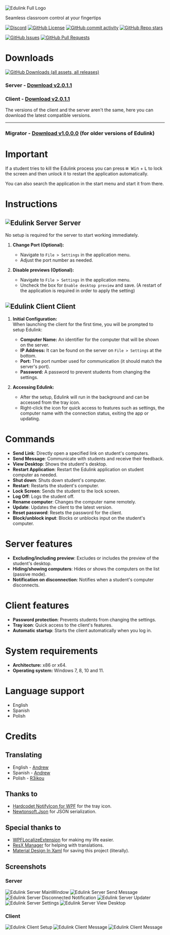 <picture>
    <source media="(prefers-color-scheme: dark)" srcset="Assets/Logo/EdulinkLogoFullDarkTheme.png">
    <source media="(prefers-color-scheme: light)" srcset="Assets/Logo/EdulinkLogoFullLightTheme.png">
    <img alt="Edulink Full Logo" src="./light.png">
</picture>

Seamless classroom control at your fingertips

[![Discord](https://img.shields.io/discord/1308186919913390121?style=for-the-badge&logo=discord&logoColor=white)](https://discord.gg/qdRAdczxPS)
[![GitHub License](https://img.shields.io/github/license/lxvdev/Edulink?style=for-the-badge)](https://github.com/lxvdev/Edulink/blob/master/LICENSE.txt)
[![GitHub commit activity](https://img.shields.io/github/commit-activity/t/lxvdev/Edulink?style=for-the-badge)](https://github.com/lxvdev/Edulink/commits)
[![GitHub Repo stars](https://img.shields.io/github/stars/lxvdev/Edulink?style=for-the-badge)](https://github.com/lxvdev/Edulink/stargazers)

[![GitHub Issues](https://img.shields.io/github/issues/lxvdev/Edulink?style=for-the-badge)](https://github.com/lxvdev/Edulink/issues)
[![GitHub Pull Requests](https://img.shields.io/github/issues-pr/lxvdev/Edulink?style=for-the-badge)](https://github.com/lxvdev/Edulink/pulls)

# Downloads
[![GitHub Downloads (all assets, all releases)](https://img.shields.io/github/downloads/lxvdev/Edulink/total?style=for-the-badge)](https://github.com/lxvdev/Edulink/releases)

### Server - [Download v2.0.1.1](https://github.com/lxvdev/Edulink/releases/tag/v2.0.1.1-server)
### Client - [Download v2.0.1.1](https://github.com/lxvdev/Edulink/releases/tag/v2.0.1.1-client)

The versions of the client and the server aren't the same, here you can download the latest compatible versions.

---
### Migrator - [Download v1.0.0.0](https://github.com/lxvdev/Edulink/releases/tag/v1.0.0.0-migrator) (for older versions of Edulink)

# Important
If a student tries to kill the Edulink process you can press <kbd>⊞ Win</kbd> + <kbd>L</kbd> to lock the screen and then unlock it to restart the application automatically.

You can also search the application in the start menu and start it from there.

# Instructions

<h2 font-size>
    <img align="Top" src="Assets\Logo\Edulink_Server_32px.png" alt="Edulink Server">
    Server
</h2>

No setup is required for the server to start working immediately.

1. **Change Port (Optional):**  
   - Navigate to ```File > Settings``` in the application menu.
   - Adjust the port number as needed.

2. **Disable previews (Optional):**
   - Navigate to ```File > Settings``` in the application menu.
   - Uncheck the box for ```Enable desktop preview``` and save. (A restart of the application is required in order to apply the setting)

<h2>
    <img align="Top" src="Assets\Logo\Edulink_Client_32px.png" alt="Edulink Client">
    Client
</h2>

1. **Initial Configuration:**  
    When launching the client for the first time, you will be prompted to setup Edulink:
    - **Computer Name:** An identifier for the computer that will be shown on the server.
    - **IP Address:** It can be found on the server on ```File > Settings``` at the bottom.
    - **Port:** The port number used for communication (it should match the server's port).
    - **Password:** A password to prevent students from changing the settings.

2. **Accessing Edulink:**
   - After the setup, Edulink will run in the background and can be accessed from the tray icon.
   - Right-click the icon for quick access to features such as settings, the computer name with the connection status, exiting the app or updating.

# Commands
- **Send Link**: Directly open a specified link on student's computers.
- **Send Message**: Communicate with students and receive their feedback.
- **View Desktop**: Shows the student's desktop.
- **Restart Application**: Restart the Edulink application on student computer as needed.
- **Shut down**: Shuts down student's computer.
- **Restart**: Restarts the student's computer.
- **Lock Screen**: Sends the student to the lock screen.
- **Log Off**: Logs the student off.
- **Rename computer**: Changes the computer name remotely.
- **Update**: Updates the client to the latest version.
- **Reset password**: Resets the password for the client.
- **Block/unblock input**: Blocks or unblocks input on the student's computer.

# Server features
- **Excluding/including preview**: Excludes or includes the preview of the student's desktop.
- **Hiding/showing computers**: Hides or shows the computers on the list (passive mode).
- **Notification on disconnection**: Notifies when a student's computer disconnects.

# Client features
- **Password protection**: Prevents students from changing the settings.
- **Tray icon**: Quick access to the client's features.
- **Automatic startup**: Starts the client automatically when you log in.

# System requirements
- **Architecture:** x86 or x64.
- **Operating system:** Windows 7, 8, 10 and 11.

# Language support
- English
- Spanish
- Polish

# Credits
## Translating
- English - [Andrew](https://github.com/lxvdev)
- Spanish - [Andrew](https://github.com/lxvdev)
- Polish - [R3ikou](https://github.com/R3ikou)

## Thanks to
- [Hardcodet NotifyIcon for WPF](https://github.com/hardcodet/wpf-notifyicon) for the tray icon.
- [Newtonsoft.Json](https://github.com/JamesNK/Newtonsoft.Json) for JSON serialization.

## Special thanks to
- [WPFLocalizeExtension](https://github.com/XAMLMarkupExtensions/WPFLocalizeExtension) for making my life easier.
- [ResX Manager](https://github.com/dotnet/ResXResourceManager) for helping with translations.
- [Material Design In Xaml](https://github.com/MaterialDesignInXAML/MaterialDesignInXamlToolkit) for saving this project (literally).

## Screenshots
### Server
![Edulink Server MainWindow](Assets/Screenshots/Edulink_Server_MainScreenConnected.png)
![Edulink Server Send Message](Assets/Screenshots/Edulink_Server_SendMessage.png)
![Edulink Server Disconnected Notification](Assets/Screenshots/Edulink_Server_DisconnectedNotification.png)
![Edulink Server Updater](Assets/Screenshots/Edulink_Server_Updater.png)
![Edulink Server Settings](Assets/Screenshots/Edulink_Server_Settings.png)
![Edulink Server View Desktop](Assets/Screenshots/Edulink_Server_ViewDesktop.png)

### Client
![Edulink Client Setup](Assets/Screenshots/Edulink_Client_Setup.png)
![Edulink Client Message](Assets/Screenshots/Edulink_Client_TrayIcon.png)
![Edulink Client Message](Assets/Screenshots/Edulink_Client_Message.png)
